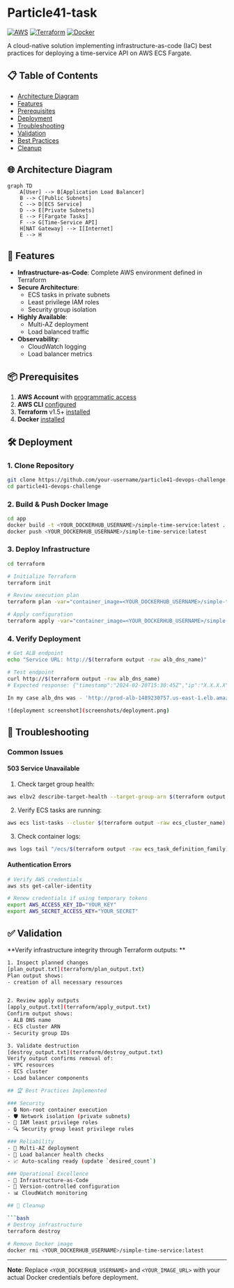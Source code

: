 # Particle41-task

[![AWS](https://img.shields.io/badge/AWS-%23FF9900.svg?style=for-the-badge&logo=amazon-aws&logoColor=white)](https://aws.amazon.com)
[![Terraform](https://img.shields.io/badge/terraform-%235835CC.svg?style=for-the-badge&logo=terraform&logoColor=white)](https://www.terraform.io/)
[![Docker](https://img.shields.io/badge/docker-%230db7ed.svg?style=for-the-badge&logo=docker&logoColor=white)](https://www.docker.com/)

A cloud-native solution implementing infrastructure-as-code (IaC) best practices for deploying a time-service API on AWS ECS Fargate.

## 📋 Table of Contents
- [Architecture Diagram](#-architecture-diagram)
- [Features](#-features)
- [Prerequisites](#-prerequisites)
- [Deployment](#-deployment)
- [Troubleshooting](#-troubleshooting)
- [Validation](#-validation)
- [Best Practices](#-best-practices)
- [Cleanup](#-cleanup)

## 🌐 Architecture Diagram

```mermaid
graph TD
    A[User] --> B[Application Load Balancer]
    B --> C[Public Subnets]
    C --> D[ECS Service]
    D --> E[Private Subnets]
    E --> F[Fargate Tasks]
    F --> G[Time-Service API]
    H[NAT Gateway] --> I[Internet]
    E --> H
```

## 🚀 Features

- **Infrastructure-as-Code**: Complete AWS environment defined in Terraform
- **Secure Architecture**: 
  - ECS tasks in private subnets
  - Least privilege IAM roles
  - Security group isolation
- **Highly Available**: 
  - Multi-AZ deployment
  - Load balanced traffic
- **Observability**: 
  - CloudWatch logging
  - Load balancer metrics

## 📦 Prerequisites

1. **AWS Account** with [programmatic access](https://docs.aws.amazon.com/IAM/latest/UserGuide/id_users_create.html)
2. **AWS CLI** [configured](https://docs.aws.amazon.com/cli/latest/userguide/cli-configure-files.html)
3. **Terraform** v1.5+ [installed](https://developer.hashicorp.com/terraform/tutorials/aws-get-started/install-cli)
4. **Docker** [installed](https://docs.docker.com/get-docker/)

## 🛠️ Deployment

### 1. Clone Repository
```bash
git clone https://github.com/your-username/particle41-devops-challenge.git
cd particle41-devops-challenge
```

### 2. Build & Push Docker Image
```bash
cd app
docker build -t <YOUR_DOCKERHUB_USERNAME>/simple-time-service:latest .
docker push <YOUR_DOCKERHUB_USERNAME>/simple-time-service:latest
```

### 3. Deploy Infrastructure
```bash
cd terraform

# Initialize Terraform
terraform init

# Review execution plan
terraform plan -var="container_image=<YOUR_DOCKERHUB_USERNAME>/simple-time-service:latest"

# Apply configuration
terraform apply -var="container_image=<YOUR_DOCKERHUB_USERNAME>/simple-time-service:latest"
```

### 4. Verify Deployment
```bash
# Get ALB endpoint
echo "Service URL: http://$(terraform output -raw alb_dns_name)"

# Test endpoint
curl http://$(terraform output -raw alb_dns_name)
# Expected response: {"timestamp":"2024-02-20T15:30:45Z","ip":"X.X.X.X"}

In my case alb_dns was - 'http://prod-alb-1489230757.us-east-1.elb.amazonaws.com/'

![deployment screenshot](screenshots/deployment.png)
```


## 🚨 Troubleshooting

### Common Issues

#### 503 Service Unavailable
1. Check target group health:
```bash
aws elbv2 describe-target-health --target-group-arn $(terraform output -raw target_group_arn)
```

2. Verify ECS tasks are running:
```bash
aws ecs list-tasks --cluster $(terraform output -raw ecs_cluster_name)
```

3. Check container logs:
```bash
aws logs tail "/ecs/$(terraform output -raw ecs_task_definition_family)" --follow
```

#### Authentication Errors
```bash
# Verify AWS credentials
aws sts get-caller-identity

# Renew credentials if using temporary tokens
export AWS_ACCESS_KEY_ID="YOUR_KEY"
export AWS_SECRET_ACCESS_KEY="YOUR_SECRET"
```

## ✅ Validation

**Verify infrastructure integrity through Terraform outputs: **

```bash
1. Inspect planned changes
[plan_output.txt](terraform/plan_output.txt)
Plan output shows:
- creation of all necessary resources


2. Review apply outputs
[apply_output.txt](terraform/apply_output.txt)
Confirm output shows:
- ALB DNS name
- ECS cluster ARN
- Security group IDs

3. Validate destruction
[destroy_output.txt](terraform/destroy_output.txt)
Verify output confirms removal of:
- VPC resources
- ECS cluster
- Load balancer components

## 🏆 Best Practices Implemented

### Security
- 🔒 Non-root container execution
- 🛡️ Network isolation (private subnets)
- 🔑 IAM least privilege roles
- 🔍 Security group least privilege rules

### Reliability
- 🔄 Multi-AZ deployment
- 🚦 Load balancer health checks
- 📈 Auto-scaling ready (update `desired_count`)

### Operational Excellence
- 📜 Infrastructure-as-Code
- 🔄 Version-controlled configuration
- 📊 CloudWatch monitoring

## 🧹 Cleanup

```bash
# Destroy infrastructure
terraform destroy

# Remove Docker image
docker rmi <YOUR_DOCKERHUB_USERNAME>/simple-time-service:latest
```

---

**Note**: Replace `<YOUR_DOCKERHUB_USERNAME>` and `<YOUR_IMAGE_URL>` with your actual Docker credentials before deployment.